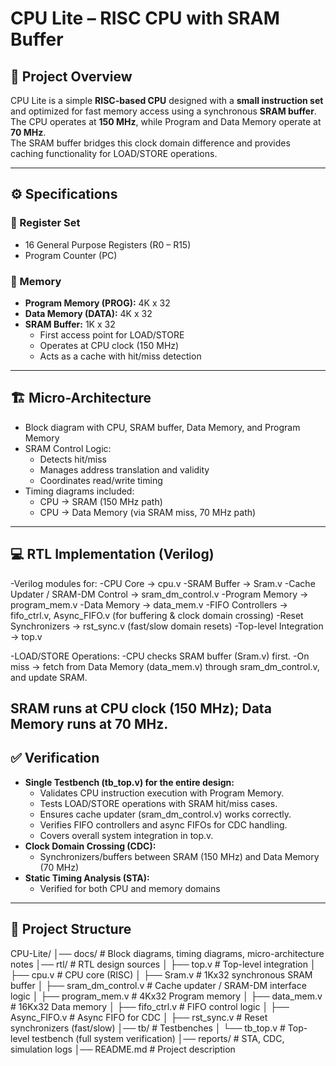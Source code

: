 # CPU Lite – RISC CPU with SRAM Buffer

## 📌 Project Overview
CPU Lite is a simple **RISC-based CPU** designed with a **small instruction set** and optimized for 
fast memory access using a synchronous **SRAM buffer**.  
The CPU operates at **150 MHz**, while Program and Data Memory operate at **70 MHz**.  
The SRAM buffer bridges this clock domain difference and provides caching functionality 
for LOAD/STORE operations.

---

## ⚙️ Specifications

### 🔹 Register Set
- 16 General Purpose Registers (R0 – R15)
- Program Counter (PC)

### 🔹 Memory
- **Program Memory (PROG):** 4K x 32
- **Data Memory (DATA):** 4K x 32
- **SRAM Buffer:** 1K x 32  
  - First access point for LOAD/STORE  
  - Operates at CPU clock (150 MHz)  
  - Acts as a cache with hit/miss detection  

---

## 🏗️ Micro-Architecture

- Block diagram with CPU, SRAM buffer, Data Memory, and Program Memory
- SRAM Control Logic:
  - Detects hit/miss
  - Manages address translation and validity
  - Coordinates read/write timing
- Timing diagrams included:
  - CPU → SRAM (150 MHz path)
  - CPU → Data Memory (via SRAM miss, 70 MHz path)

---

## 💻 RTL Implementation (Verilog)

-Verilog modules for:
  -CPU Core → cpu.v
  -SRAM Buffer → Sram.v
  -Cache Updater / SRAM-DM Control → sram_dm_control.v
  -Program Memory → program_mem.v
  -Data Memory → data_mem.v
  -FIFO Controllers → fifo_ctrl.v, Async_FIFO.v (for buffering & clock domain crossing)
  -Reset Synchronizers → rst_sync.v (fast/slow domain resets)
  -Top-level Integration → top.v
  
-LOAD/STORE Operations:
  -CPU checks SRAM buffer (Sram.v) first.
  -On miss → fetch from Data Memory (data_mem.v) through sram_dm_control.v, and update SRAM.

SRAM runs at CPU clock (150 MHz); Data Memory runs at 70 MHz.
---

## ✅ Verification

- **Single Testbench (tb_top.v) for the entire design:**
   - Validates CPU instruction execution with Program Memory.
   - Tests LOAD/STORE operations with SRAM hit/miss cases.
   - Ensures cache updater (sram_dm_control.v) works correctly.
   - Verifies FIFO controllers and async FIFOs for CDC handling.
   - Covers overall system integration in top.v.
- **Clock Domain Crossing (CDC):**
  - Synchronizers/buffers between SRAM (150 MHz) and Data Memory (70 MHz)
- **Static Timing Analysis (STA):**
  - Verified for both CPU and memory domains

---

## 📂 Project Structure

CPU-Lite/
│── docs/ # Block diagrams, timing diagrams, micro-architecture notes
│── rtl/ # RTL design sources
│ ├── top.v # Top-level integration
│ ├── cpu.v # CPU core (RISC)
│ ├── Sram.v # 1Kx32 synchronous SRAM buffer
│ ├── sram_dm_control.v # Cache updater / SRAM-DM interface logic
│ ├── program_mem.v # 4Kx32 Program memory
│ ├── data_mem.v # 16Kx32 Data memory
│ ├── fifo_ctrl.v # FIFO control logic
│ ├── Async_FIFO.v # Async FIFO for CDC
│ ├── rst_sync.v # Reset synchronizers (fast/slow)
│── tb/ # Testbenches
│ └── tb_top.v # Top-level testbench (full system verification)
│── reports/ # STA, CDC, simulation logs
│── README.md # Project description

